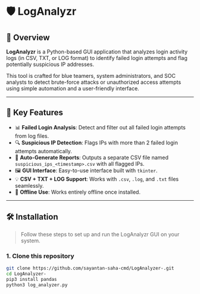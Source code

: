 # 🛡️ LogAnalyzr 

## 📘 Overview

**LogAnalyzr** is a Python-based GUI application that analyzes login activity logs (in CSV, TXT, or LOG format) to identify failed login attempts and flag potentially suspicious IP addresses.

This tool is crafted for blue teamers, system administrators, and SOC analysts to detect brute-force attacks or unauthorized access attempts using simple automation and a user-friendly interface.

---

## 🚀 Key Features

- 📊 **Failed Login Analysis**: Detect and filter out all failed login attempts from log files.
- 🔍 **Suspicious IP Detection**: Flags IPs with more than 2 failed login attempts automatically.
- 📄 **Auto-Generate Reports**: Outputs a separate CSV file named `suspicious_ips_<timestamp>.csv` with all flagged IPs.
- 🖼️ **GUI Interface**: Easy-to-use interface built with `tkinter`.
- 💡 **CSV + TXT + LOG Support**: Works with `.csv`, `.log`, and `.txt` files seamlessly.
- 💾 **Offline Use**: Works entirely offline once installed.

---

## 🛠️ Installation

> Follow these steps to set up and run the LogAnalyzr GUI on your system.

### 1. Clone this repository
```bash
git clone https://github.com/sayantan-saha-cmd/LogAnalyzer-.git
cd LogAnalyzer-
pip3 install pandas
python3 log_analyzer.py
   ```
